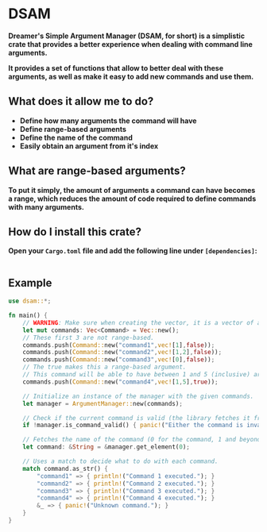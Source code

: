 # DSAM
**Dreamer's Simple Argument Manager (DSAM, for short) is a simplistic crate that provides a better experience when dealing with command line arguments.**

**It provides a set of functions that allow to better deal with these arguments, as well as make it easy to add new commands and use them.**

## What does it allow me to do?
- **Define how many arguments the command will have**
- **Define range-based arguments**
- **Define the name of the command**
- **Easily obtain an argument from it's index**

## What are range-based arguments?
**To put it simply, the amount of arguments a command can have becomes a range, which reduces the amount of code required to define commands with many arguments.**

## How do I install this crate?
**Open your `Cargo.toml` file and add the following line under `[dependencies]`:**
```toml
```

## Example
```rust
use dsam::*;

fn main() {
    // WARNING: Make sure when creating the vector, it is a vector of arg_manager::Command.
    let mut commands: Vec<Command> = Vec::new();
    // These first 3 are not range-based.
    commands.push(Command::new("command1",vec![1],false)); 
    commands.push(Command::new("command2",vec![1,2],false));
    commands.push(Command::new("command3",vec![0],false));
    // The true makes this a range-based argument.
    // This command will be able to have between 1 and 5 (inclusive) arguments.
    commands.push(Command::new("command4",vec![1,5],true));

    // Initialize an instance of the manager with the given commands.
    let manager = ArgumentManager::new(commands);

    // Check if the current command is valid (the library fetches it from std::env::args()), stopping the program if not.
    if !manager.is_command_valid() { panic!("Either the command is invalid or the amount of arguments is invalid."); }

    // Fetches the name of the command (0 for the command, 1 and beyond for the arguments).
    let command: &String = &manager.get_element(0);

    // Uses a match to decide what to do with each command.
    match command.as_str() {
        "command1" => { println!("Command 1 executed."); }
        "command2" => { println!("Command 2 executed."); }
        "command3" => { println!("Command 3 executed."); }
        "command4" => { println!("Command 4 executed."); }
        &_ => { panic!("Unknown command."); }
    }
}
```
